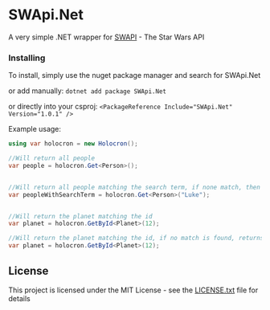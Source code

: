 # SWApi.Net

A very simple .NET wrapper for [SWAPI](https://swapi.dev/) - The Star Wars API

### Installing

To install, simply use the nuget package manager and search for SWApi.Net

 or add manually:
 ``` dotnet add package SWApi.Net ```
 
 or directly into your csproj:
 ```<PackageReference Include="SWApi.Net" Version="1.0.1" />```
 
 Example usage:
```csharp
using var holocron = new Holocron();

//Will return all people
var people = holocron.Get<Person>();


//Will return all people matching the search term, if none match, then an empty list is returned
var peopleWithSearchTerm = holocron.Get<Person>("Luke");


//Will return the planet matching the id
var planet = holocron.GetById<Planet>(12);

//Will return the planet matching the id, if no match is found, returns null
var planet = holocron.GetById<Planet>(12);
```

## License

This project is licensed under the MIT License - see the [LICENSE.txt](LICENSE.txt) file for details
